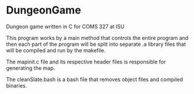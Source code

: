 # DungeonGame
Dungeon game written in C for COMS 327 at ISU

This program works by a main method that controls the entire program and then each part of the program will be split into separate
.a library files that will be compiled and run by the makefile.

The mapinit.c file and its respective header files is responsible for generating the map.

The cleanSlate.bash is a bash file that removes object files and compiled binaries.  
